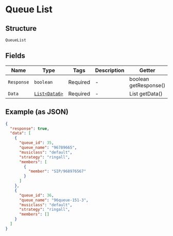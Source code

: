 
# Queue List

## Structure

`QueueList`

## Fields

| Name | Type | Tags | Description | Getter | Setter |
|  --- | --- | --- | --- | --- | --- |
| `Response` | `boolean` | Required | - | boolean getResponse() | setResponse(boolean response) |
| `Data` | [`List<Data6>`](../../doc/models/data-6.md) | Required | - | List<Data6> getData() | setData(List<Data6> data) |

## Example (as JSON)

```json
{
  "response": true,
  "data": [
    {
      "queue_id": 35,
      "queue_name": "96789665",
      "musiclass": "default",
      "strategy": "ringall",
      "members": [
        {
          "member": "SIP/968976567"
        }
      ]
    },
    {
      "queue_id": 36,
      "queue_name": "96queue-151-3",
      "musiclass": "default",
      "strategy": "ringall",
      "members": []
    }
  ]
}
```

